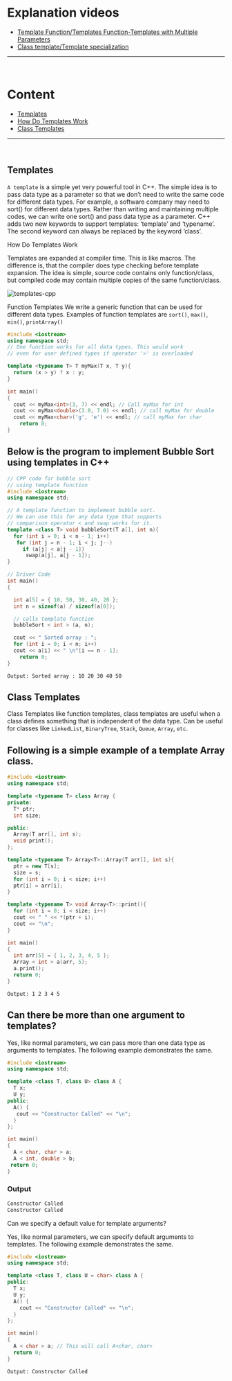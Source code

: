 # Explanation videos
- [Template Function/Templates Function-Templates with Multiple Parameters](https://www.youtube.com/watch?v=vdTTGrBNJUg&list=PLCInYL3l2Aaiq1oLvi9TlWtArJyAuCVow&index=23)
- [Class template/Template specialization](https://www.youtube.com/watch?v=vdTTGrBNJUg&list=PLCInYL3l2Aaiq1oLvi9TlWtArJyAuCVow&index=24)

<hr><br>

# Content

- [Templates](#Templates)
- [How Do Templates Work](#How-Do-Templates-Work)
- [Class Templates](#Class-Templates)

<hr><br>

## Templates

`A template` is a simple yet very powerful tool in C++. The simple idea is to pass data type as a parameter so that we don’t need to write the same code for different data types. For example, a software company may need to sort() for different data types. Rather than writing and maintaining multiple codes, we can write one sort() and pass data type as a parameter. 
C++ adds two new keywords to support templates: ‘template’ and ‘typename’. The second keyword can always be replaced by the keyword ‘class’.


How Do Templates Work

Templates are expanded at compiler time. This is like macros. The difference is, that the compiler does type checking before template expansion. The idea is simple, source code contains only function/class, but compiled code may contain multiple copies of the same function/class. 


![templates-cpp](https://user-images.githubusercontent.com/105644935/218393634-ae7b104a-898d-41f8-a99c-2371ffb44276.jpg)


Function Templates We write a generic function that can be used for different data types. Examples of function templates are `sort()`, `max()`, `min()`, `printArray()` 

```cpp
#include <iostream>
using namespace std;
// One function works for all data types. This would work
// even for user defined types if operator '>' is overloaded

template <typename T> T myMax(T x, T y){
  return (x > y) ? x : y;
}

int main()
{
  cout << myMax<int>(3, 7) << endl; // Call myMax for int
  cout << myMax<double>(3.0, 7.0) << endl; // call myMax for double
  cout << myMax<char>('g', 'e')	<< endl; // call myMax for char
	return 0;
}
```


## Below is the program to implement Bubble Sort using templates in C++

```cpp
// CPP code for bubble sort
// using template function
#include <iostream>
using namespace std;

// A template function to implement bubble sort.
// We can use this for any data type that supports
// comparison operator < and swap works for it.
template <class T> void bubbleSort(T a[], int n){
  for (int i = 0; i < n - 1; i++)
   for (int j = n - 1; i < j; j--)
     if (a[j] < a[j - 1])
      swap(a[j], a[j - 1]);
}

// Driver Code
int main()
{

  int a[5] = { 10, 50, 30, 40, 20 };
  int n = sizeof(a) / sizeof(a[0]);

  // calls template function
  bubbleSort < int > (a, n);

  cout << " Sorted array : ";
  for (int i = 0; i < n; i++)
  cout << a[i] << " \n"[i == n - 1];
	return 0;
}
```

`Output: Sorted array : 10 20 30 40 50`

## Class Templates
Class Templates like function templates, class templates are useful when a class defines something that is independent of the data type. Can be useful for classes like `LinkedList`, `BinaryTree`, `Stack`, `Queue`, `Array`, `etc`. 

## Following is a simple example of a template Array class. 

```cpp
#include <iostream>
using namespace std;

template <typename T> class Array {
private:
  T* ptr;
  int size;

public:
  Array(T arr[], int s);
  void print();
};

template <typename T> Array<T>::Array(T arr[], int s){
  ptr = new T[s];
  size = s;
  for (int i = 0; i < size; i++)
  ptr[i] = arr[i];
}

template <typename T> void Array<T>::print(){
  for (int i = 0; i < size; i++)
  cout << " " << *(ptr + i);
  cout << "\n";
}

int main()
{
  int arr[5] = { 1, 2, 3, 4, 5 };
  Array < int > a(arr, 5);
  a.print();
  return 0;
}
```

`Output: 1 2 3 4 5`


## Can there be more than one argument to templates? 

Yes, like normal parameters, we can pass more than one data type as arguments to templates. The following example demonstrates the same.

```cpp
#include <iostream>
using namespace std;

template <class T, class U> class A {
  T x;
  U y;
public:
  A() { 
   cout << "Constructor Called" << "\n"; 
  }
};

int main()
{
  A < char, char > a;
  A < int, double > b;
 return 0;
}
```
### Output
```cpp
Constructor Called
Constructor Called
```

Can we specify a default value for template arguments?

Yes, like normal parameters, we can specify default arguments to templates. The following example demonstrates the same. 

```cpp
#include <iostream>
using namespace std;

template <class T, class U = char> class A {
public:
  T x;
  U y;
  A() { 
    cout << "Constructor Called" << "\n"; 
  }
};

int main()
{
  A < char > a; // This will call A<char, char>
  return 0;
}
```

`Output: Constructor Called`

